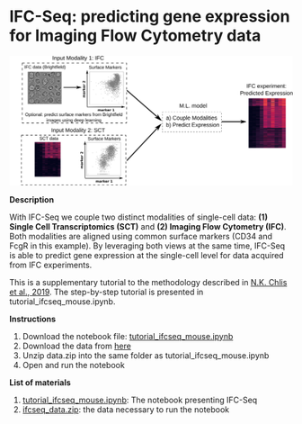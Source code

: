
# IFC-Seq: predicting gene expression for Imaging Flow Cytometry data

![logo](fig1.png)

**Description**

With IFC-Seq we couple two distinct modalities of single-cell data: **(1) Single Cell Transcriptomics (SCT)** and **(2) Imaging Flow Cytometry (IFC)**.  Both modalities are aligned using common surface markers (CD34 and FcgR in this example). By leveraging both views at the same time, IFC-Seq is able to predict gene expression at the single-cell level for data acquired from IFC experiments.

This is a supplementary tutorial to the methodology described in [N.K. Chlis et al., 2019](https://www.helmholtz-muenchen.de/icb/index.html). The step-by-step tutorial is presented in tutorial_ifcseq_mouse.ipynb.

**Instructions**
1. Download the notebook file: [tutorial_ifcseq_mouse.ipynb](./tutorial_ifcseq_mouse.ipynb)
2. Download the data from [here](https://hmgubox.helmholtz-muenchen.de/f/112c744ec4504dfa84f5/?dl=1)
3. Unzip data.zip into the same folder as tutorial_ifcseq_mouse.ipynb
4. Open and run the notebook

**List of materials**
1. [tutorial_ifcseq_mouse.ipynb](./tutorial_ifcseq_mouse.ipynb): The notebook presenting IFC-Seq
2. [ifcseq_data.zip](https://hmgubox.helmholtz-muenchen.de/f/112c744ec4504dfa84f5/?dl=1): the data necessary to run the notebook
